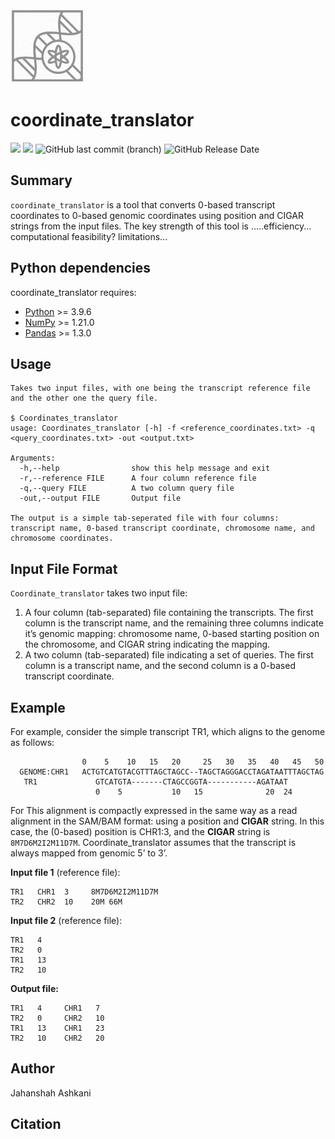 <img src="https://github.com/jahanshah/coordinate_translator_v0.1/blob/main/images/logo2.png" width="120" height="120">

# coordinate_translator 
![](https://img.shields.io/github/languages/top/jahanshah/coordinate_translator_v0.1) 
![](https://img.shields.io/scrutinizer/quality/g/jahanshah/coordinate_translator_v0.1/main) 
![GitHub last commit (branch)](https://img.shields.io/github/last-commit/jahanshah/coordinate_translator_v0.1/main) 
![GitHub Release Date](https://img.shields.io/github/release-date/jahanshah/coordinate_translator_v0.1)


## Summary
`coordinate_translator` is a tool that converts 0-based transcript coordinates to 0-based genomic coordinates using position and CIGAR strings from the input files. The key strength of this tool is .....efficiency... computational feasibility? limitations... 


## Python dependencies
coordinate_translator requires:
* [Python](https://www.python.org) &gt;= 3.9.6
* [NumPy](http://www.numpy.org) &gt;= 1.21.0
* [Pandas](https://pandas.pydata.org) &gt;= 1.3.0

##  Usage
    
    Takes two input files, with one being the transcript reference file and the other one the query file.
    
    $ Coordinates_translator
    usage: Coordinates_translator [-h] -f <reference_coordinates.txt> -q <query_coordinates.txt> -out <output.txt>

    Arguments:
      -h,--help                show this help message and exit
      -r,--reference FILE      A four column reference file
      -q,--query FILE          A two column query file
      -out,--output FILE       Output file  
       
    The output is a simple tab-seperated file with four columns: transcript name, 0-based transcript coordinate, chromosome name, and chromosome coordinates.

## Input File Format
    
   `Coordinate_translator` takes two input file:
   1. A four column (tab-separated) file containing the transcripts. The first column is the transcript name, and the remaining three columns indicate it’s genomic mapping: chromosome name, 0-based starting position on the chromosome, and CIGAR string indicating the mapping.  
   2. A two column (tab-separated) file indicating a set of queries. The first column is a transcript name, and the second column is a 0-based transcript coordinate.  


## Example
  
For example, consider the simple transcript TR1, which aligns to the genome as follows:

                    0    5    10   15   20     25   30   35   40   45   50
      GENOME:CHR1   ACTGTCATGTACGTTTAGCTAGCC--TAGCTAGGGACCTAGATAATTTAGCTAG
       TR1             GTCATGTA-------CTAGCCGGTA-----------AGATAAT 
                       0    5           10   15              20  24 

For This alignment is compactly expressed in the same way as a read alignment in the SAM/BAM format: using a position and **CIGAR** string. In this case, the (0-based) position is CHR1:3, and the **CIGAR** string is `8M7D6M2I2M11D7M`. Coordinate_translator assumes that the transcript is always mapped from genomic 5’ to 3’.


**Input file 1** (reference file):

    TR1   CHR1  3     8M7D6M2I2M11D7M
    TR2   CHR2  10    20M 66M
    
    
**Input file 2** (reference file):  
   
    TR1   4 
    TR2   0
    TR1   13
    TR2   10
    
**Output file:**
    
    TR1   4     CHR1   7 
    TR2   0     CHR2   10
    TR1   13    CHR1   23
    TR2   10    CHR2   20

##  Author
Jahanshah Ashkani

##  Citation
    
